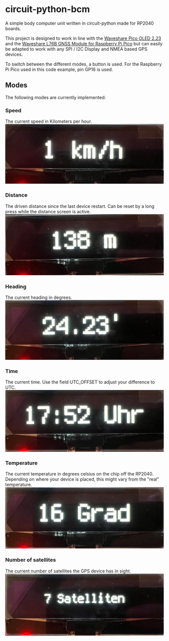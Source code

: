 
# circuit-python-bcm
A simple body computer unit written in circuit-python made for RP2040 boards.

This project is designed to work in line with the [Waveshare Pico OLED 2.23](https://www.waveshare.com/wiki/Pico-OLED-2.23) and the [Waveshare L76B GNSS Module for Raspberry Pi Pico](https://www.waveshare.com/wiki/Pico-GPS-L76B) but can easily be adapted to work with any SPI / I2C Display and NMEA based GPS devices.

To switch between the different modes, a button is used. For the Raspberry Pi Pico used in this code example, pin GP16 is used.
## Modes
The following modes are currently implemented:
### Speed
The current speed in Kilometers per hour.
![Speed](resources/speed.jpeg)
### Distance
The driven distance since the last device restart. Can be reset by a long press while the distance screen is active.
![Distance](resources/distance.jpeg)
### Heading
The current heading in degrees.
![Heading](resources/heading.jpeg)
### Time
The current time. Use the field UTC_OFFSET to adjust your difference to UTC.
![Time](resources/time.jpeg)
### Temperature
The current temperature in degrees celsius on the chip off the RP2040. Depending on where your device is placed, this might vary from the "real" temperature.
![Temperature](resources/temperature.jpeg)
### Number of satellites
The current number of satellites the GPS device has in sight.
![Satellites](resources/satellites.jpeg)
